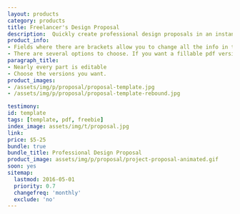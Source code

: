 ```yaml
---
layout: products
category: products
title: Freelancer's Design Proposal
description:  Quickly create professional design proposals in an instant. You can save tons of time not having to design your proposals every time. Having a reuseable template will not only help you close clients faster, but make sure that you're proposals are hitting all the points a client needs.
product_info:
- Fields where there are brackets allow you to change all the info in there. I wanted this to be as editable as possible so you can custom tailor this to each client.
- There are several options to choose. If you want a fillable pdf version to use without the need for personal branding, you can choose to use it. If you need to customize it, the source files will be available below.
paragraph_title:
- Nearly every part is editable
- Choose the versions you want.
product_images:
- /assets/img/p/proposal/proposal-template.jpg
- /assets/img/p/proposal/proposal-template-rebound.jpg

testimony:
id: template
tags: [template, pdf, freebie]
index_image: assets/img/t/proposal.jpg
link:
price: $5-25
bundle: true
bundle_title: Professional Design Proposal
product_image: assets/img/p/proposal/project-proposal-animated.gif
soon: yes
sitemap:
  lastmod: 2016-05-01
  priority: 0.7
  changefreq: 'monthly'
  exclude: 'no'
---
```

